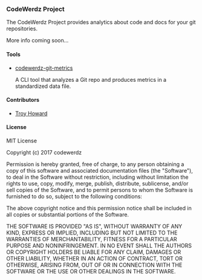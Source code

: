 ### CodeWerdz Project

The CodeWerdz Project provides analytics about code and docs for your git repositories. 

More info coming soon...

#### Tools

* [codewerdz-git-metrics](https://github.com/codewerdz/codewerdz-git-metrics)
    
    A CLI tool that analyzes a Git repo and produces metrics in a standardized data file.

#### Contributors

* [Troy Howard](https://github.com/thoward)

#### License

MIT License

Copyright (c) 2017 codewerdz

Permission is hereby granted, free of charge, to any person obtaining a copy
of this software and associated documentation files (the "Software"), to deal
in the Software without restriction, including without limitation the rights
to use, copy, modify, merge, publish, distribute, sublicense, and/or sell
copies of the Software, and to permit persons to whom the Software is
furnished to do so, subject to the following conditions:

The above copyright notice and this permission notice shall be included in all
copies or substantial portions of the Software.

THE SOFTWARE IS PROVIDED "AS IS", WITHOUT WARRANTY OF ANY KIND, EXPRESS OR
IMPLIED, INCLUDING BUT NOT LIMITED TO THE WARRANTIES OF MERCHANTABILITY,
FITNESS FOR A PARTICULAR PURPOSE AND NONINFRINGEMENT. IN NO EVENT SHALL THE
AUTHORS OR COPYRIGHT HOLDERS BE LIABLE FOR ANY CLAIM, DAMAGES OR OTHER
LIABILITY, WHETHER IN AN ACTION OF CONTRACT, TORT OR OTHERWISE, ARISING FROM,
OUT OF OR IN CONNECTION WITH THE SOFTWARE OR THE USE OR OTHER DEALINGS IN THE
SOFTWARE.